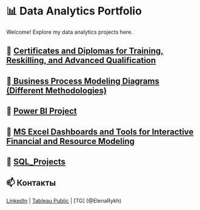 # 📊 Data Analytics Portfolio  
Welcome! Explore my data analytics projects here.

## 🔹 [Certificates and Diplomas for Training, Reskilling, and Advanced Qualification](https://github.com/Elena-Rykh/data-analytics-portfolio/tree/9d90709821b92d7c1303565e0e0cf866bc115a6f/Certificates%20and%20Diplomas%20for%20Training%2C%20Reskilling%2C%20and%20Advanced%20Qualification)

## 🔹[ Business Process Modeling Diagrams (Different Methodologies)](https://github.com/Elena-Rykh/data-analytics-portfolio/tree/75913f82dce3602dde1dfdb897b8f35601e341c6/Business%20Process%20Modeling%20Diagrams%20(Different%20Methodologies))

## 🔹 [Power BI Project ](https://github.com/Elena-Rykh/data-analytics-portfolio/tree/75913f82dce3602dde1dfdb897b8f35601e341c6/Power%20BI%20Project)

## 🔹 [MS Excel Dashboards and Tools for Interactive Financial and Resource Modeling](https://github.com/Elena-Rykh/data-analytics-portfolio/tree/75913f82dce3602dde1dfdb897b8f35601e341c6/MS%20Excel%20Dashboards%20and%20Tools%20for%20Interactive%20Financial%20and%20Resource%20Modeling)

## 🔹 [SQL_Projects](https://github.com/Elena-Rykh/data-analytics-portfolio/tree/75913f82dce3602dde1dfdb897b8f35601e341c6/SQL_Projects)

## 📫 Контакты  
[LinkedIn](https://www.linkedin.com/in/elena-rykhlova-82965623a ) | [Tableau Public](https://public.tableau.com/profile/ВАШ_ЛИНК/)  | [TG] (@ElenaRykh)
